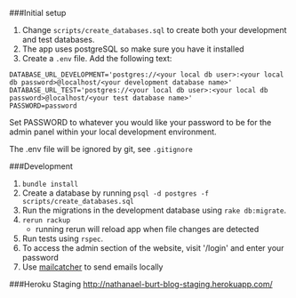 ###Initial setup
1. Change `scripts/create_databases.sql` to create both your development and test databases.
1. The app uses postgreSQL so make sure you have it installed
1. Create a `.env` file. Add the following text:

```
DATABASE_URL_DEVELOPMENT='postgres://<your local db user>:<your local db password>@localhost/<your development database name>'
DATABASE_URL_TEST='postgres://<your local db user>:<your local db password>@localhost/<your test database name>'
PASSWORD=password
```

Set PASSWORD to whatever you would like your password to be for the admin panel within your local development environment.

The .env file will be ignored by git, see `.gitignore`

###Development
1. `bundle install`
1. Create a database by running `psql -d postgres -f scripts/create_databases.sql`
1. Run the migrations in the development database using `rake db:migrate`.
1. `rerun rackup`
    * running rerun will reload app when file changes are detected
1. Run tests using `rspec`.
1. To access the admin section of the website, visit '/login' and enter your password
1. Use <a href="https://github.com/sj26/mailcatcher">mailcatcher</a> to send emails locally

###Heroku Staging
http://nathanael-burt-blog-staging.herokuapp.com/
